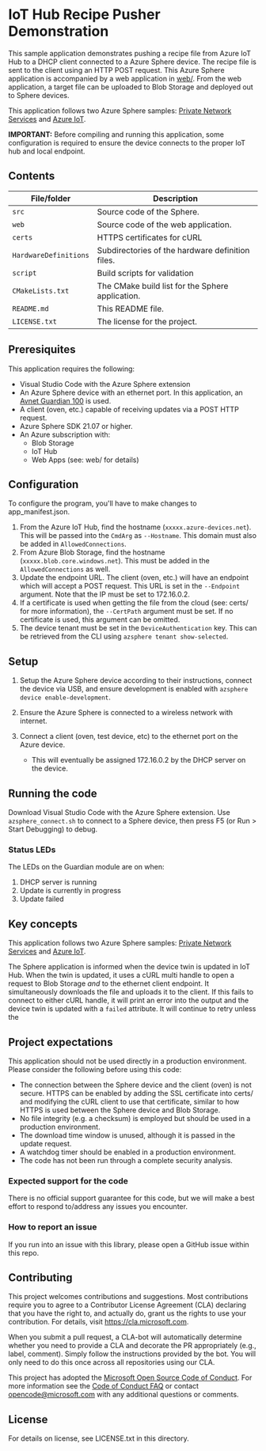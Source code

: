 # IoT Hub Recipe Pusher Demonstration

This sample application demonstrates pushing a recipe file from Azure IoT Hub to a DHCP client connected to a Azure Sphere device. The recipe file is sent to the client using an HTTP POST request. This Azure Sphere application is accompanied by a web application in [web/](./web/). From the web application, a target file can be uploaded to Blob Storage and deployed out to Sphere devices.

This application follows two Azure Sphere samples: [Private Network Services](https://github.com/Azure/azure-sphere-samples/tree/master/Samples/PrivateNetworkServices) and [Azure IoT](https://github.com/Azure/azure-sphere-samples/tree/master/Samples/AzureIoT).

**IMPORTANT:** Before compiling and running this application, some configuration is required to ensure the device connects to the proper IoT hub and local endpoint.

## Contents


| File/folder | Description |
|-------------|-------------|
| `src`       | Source code of the Sphere. |
| `web`       | Source code of the web application. |
| `certs` | HTTPS certificates for cURL | 
| `HardwareDefinitions` | Subdirectories of the hardware definition files. |
| `script` | Build scripts for validation |
| `CMakeLists.txt` | The CMake build list for the Sphere application. |
| `README.md` | This README file. |
| `LICENSE.txt`   | The license for the project. |

## Preresiquites

This application requires the following:

* Visual Studio Code with the Azure Sphere extension
* An Azure Sphere device with an ethernet port. In this application, an [Avnet Guardian 100](https://www.avnet.com/shop/us/products/avnet-engineering-services/aes-ms-mt3620-guard-100-3074457345641694219) is used.
* A client (oven, etc.) capable of receiving updates via a POST HTTP request.
* Azure Sphere SDK 21.07 or higher.
* An Azure subscription with:
   * Blob Storage
   * IoT Hub
   * Web Apps (see: web/ for details)

## Configuration
To configure the program, you'll have to make changes to app_manifest.json. 

1. From the Azure IoT Hub, find the hostname (`xxxxx.azure-devices.net`). This will be passed into the `CmdArg` as `--Hostname`. This domain must also be added in `AllowedConnections`.
2. From Azure Blob Storage, find the hostname (`xxxxx.blob.core.windows.net`). This must be added in the `AllowedConnections` as well.
3. Update the endpoint URL. The client (oven, etc.) will have an endpoint which will accept a POST request. This URL is set in the `--Endpoint` argument. Note that the IP must be set to 172.16.0.2.
4. If a certificate is used when getting the file from the cloud (see: certs/ for more information), the `--CertPath` argument must be set. If no certificate is used, this argument can be omitted.
5. The device tenant must be set in the `DeviceAuthentication` key. This can be retrieved from the CLI using `azsphere tenant show-selected`.

## Setup
1. Setup the Azure Sphere device according to their instructions, connect the device via USB, and ensure development is enabled with `azsphere device enable-development`.
2. Ensure the Azure Sphere is connected to a wireless network with internet.
3. Connect a client (oven, test device, etc) to the ethernet port on the Azure device.
   
   * This will eventually be assigned 172.16.0.2 by the DHCP server on the device.

## Running the code
Download Visual Studio Code with the Azure Sphere extension. Use `azsphere_connect.sh` to connect to a Sphere device, then press F5 (or Run > Start Debugging) to debug.

### Status LEDs

The LEDs on the Guardian module are on when:

1. DHCP server is running
2. Update is currently in progress
3. Update failed

## Key concepts
This application follows two Azure Sphere samples: [Private Network Services](https://github.com/Azure/azure-sphere-samples/tree/master/Samples/PrivateNetworkServices) and [Azure IoT](https://github.com/Azure/azure-sphere-samples/tree/master/Samples/AzureIoT).

The Sphere application is informed when the device twin is updated in IoT Hub. When the twin is updated, it uses a cURL multi handle to open a request to Blob Storage _and_ to the ethernet client endpoint. It simultaneously downloads the file and uploads it to the client. If this fails to connect to either cURL handle, it will print an error into the output and the device twin is updated with a `failed` attribute. It will continue to retry unless the 

<!-- Discuss the aspects of the project that might be particularly useful to someone looking at it:

- Significant design decisions
- Gotchas and tricky bits
- Opportunities for customization -->

## Project expectations

This application should not be used directly in a production environment. Please consider the following before using this code:

* The connection between the Sphere device and the client (oven) is not secure. HTTPS can be enabled by adding the SSL certificate into certs/ and modifying the cURL client to use that certificate, similar to how HTTPS is used between the Sphere device and Blob Storage.
* No file integrity (e.g. a checksum) is employed but should be used in a production environment.
* The download time window is unused, although it is passed in the update request.
* A watchdog timer should be enabled in a production environment.
* The code has not been run through a complete security analysis.

### Expected support for the code

There is no official support guarantee for this code, but we will make a best effort to respond to/address any issues you encounter.

### How to report an issue

If you run into an issue with this library, please open a GitHub issue within this repo.


## Contributing

<!--- Include the following text verbatim--->

This project welcomes contributions and suggestions. Most contributions require you to
agree to a Contributor License Agreement (CLA) declaring that you have the right to,
and actually do, grant us the rights to use your contribution. For details, visit
https://cla.microsoft.com.

When you submit a pull request, a CLA-bot will automatically determine whether you need
to provide a CLA and decorate the PR appropriately (e.g., label, comment). Simply follow the
instructions provided by the bot. You will only need to do this once across all repositories using our CLA.

This project has adopted the [Microsoft Open Source Code of Conduct](https://opensource.microsoft.com/codeofconduct/).
For more information see the [Code of Conduct FAQ](https://opensource.microsoft.com/codeofconduct/faq/)
or contact [opencode@microsoft.com](mailto:opencode@microsoft.com) with any additional questions or comments.

## License

<!---Make sure you've added the [MIT license](https://docs.opensource.microsoft.com/content/releasing/license.html) to the project folder.--->

For details on license, see LICENSE.txt in this directory.
